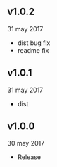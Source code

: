 ## v1.0.2
31 may 2017

* dist bug fix
* readme fix

## v1.0.1
31 may 2017

* dist

## v1.0.0
30 may 2017

* Release